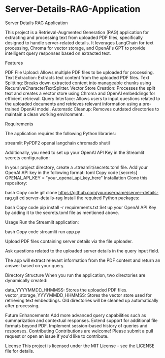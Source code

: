 # Server-Details-RAG-Application
Server Details RAG Application

This project is a Retrieval-Augmented Generation (RAG) application for extracting and processing text from uploaded PDF files, specifically designed to handle server-related details. It leverages LangChain for text processing, Chroma for vector storage, and OpenAI's GPT to provide intelligent query responses based on extracted text.

Features

PDF File Upload: Allows multiple PDF files to be uploaded for processing.
Text Extraction: Extracts text content from the uploaded PDF files.
Text Splitting: Breaks down extracted content into manageable chunks using RecursiveCharacterTextSplitter.
Vector Store Creation: Processes the split text and creates a vector store using Chroma and OpenAI embeddings for efficient retrieval.
Query Interface: Allows users to input questions related to the uploaded documents and retrieves relevant information using a pre-trained OpenAI model.
Automatic Cleanup: Removes outdated directories to maintain a clean working environment.

Requirements

The application requires the following Python libraries:

streamlit
PyPDF2
openai
langchain
chromadb
shutil

Additionally, you need to set up your OpenAI API Key in the Streamlit secrets configuration:

In your project directory, create a .streamlit/secrets.toml file.
Add your OpenAI API key in the following format:
toml
Copy code
[secrets]
OPENAI_API_KEY = "your_openai_api_key_here"
Installation
Clone this repository:

bash
Copy code
git clone https://github.com/yourusername/server-details-rag.git
cd server-details-rag
Install the required Python packages:

bash
Copy code
pip install -r requirements.txt
Set up your OpenAI API Key by adding it to the secrets.toml file as mentioned above.

Usage
Run the Streamlit application:

bash
Copy code
streamlit run app.py

Upload PDF files containing server details via the file uploader.

Ask questions related to the uploaded server details in the query input field.

The app will extract relevant information from the PDF content and return an answer based on your query.

Directory Structure
When you run the application, two directories are dynamically created:

data_YYYYMMDD_HHMMSS: Stores the uploaded PDF files.
vector_storage_YYYYMMDD_HHMMSS: Stores the vector store used for retrieving text embeddings.
Old directories will be cleaned up automatically after processing.

Future Enhancements
Add more advanced query capabilities such as summarization and contextual responses.
Extend support for additional file formats beyond PDF.
Implement session-based history of queries and responses.
Contributing
Contributions are welcome! Please submit a pull request or open an issue if you'd like to contribute.

License
This project is licensed under the MIT License - see the LICENSE file for details.